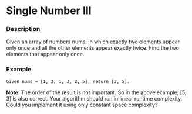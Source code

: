 # Single Number III

### Description
Given an array of numbers nums, in which exactly two elements appear only once and all the other elements appear exactly twice. Find the two elements that appear only once.

### Example
```
Given nums = [1, 2, 1, 3, 2, 5], return [3, 5].
```

**Note**:
The order of the result is not important. So in the above example, [5, 3] is also correct.
Your algorithm should run in linear runtime complexity. Could you implement it using only constant space complexity?
